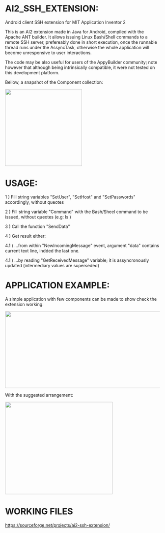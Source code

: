 # AI2_SSH_EXTENSION:
Android client SSH extension for MIT Application Inventor 2


This is an AI2 extension made in Java for Android, compiled with the Apache ANT builder. It allows issuing Linux Bash/Shell commands to a remote SSH server, prefereably done in short execution, once the runnable thread runs under the AssyncTask, otherwise the whole application will become unresponsive to user interactions. 

The code may be also useful for users of the AppyBuilder community; note however that although being intrinsically compatible, it were not tested on this development platform.

Bellow, a snapshot of the Component collection:

<img src="https://github.com/teprom/AI2_SSH_EXTENSION/blob/master/res/Component.png" alt="" width="250" height="250">


# USAGE:


1 ) Fill string variables "SetUser", "SetHost" and "SetPasswords" accordingly, without queotes

2 ) Fill string variable "Command" with the Bash/Sheel command to be issued, without queotes (e.g: ls )

3 ) Call the function "SendData"

4 ) Get result either:

4.1 ) ...from within "NewIncomingMessage" event, argument "data" contains current text line, indded the last one.

4.1 ) ...by reading "GetReceivedMessage" variable; it is assyncronously updated (intermediary values are superseded)


# APPLICATION EXAMPLE:


A simple application with few components can be made to show check the extension working:

<img src="https://github.com/teprom/AI2_SSH_EXTENSION/blob/master/res/TestApp.png" alt="" width="650" height="250">


With the suggested arrangement:

<img src="https://github.com/teprom/AI2_SSH_EXTENSION/blob/master/res/Screen.png" alt="" width="350" height="300">


# WORKING FILES

https://sourceforge.net/projects/ai2-ssh-extension/

